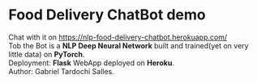 # Food Delivery ChatBot demo
Chat with it on https://nlp-food-delivery-chatbot.herokuapp.com/  
Tob the Bot is a **NLP Deep Neural Network** built and trained(yet on very little data) on **PyTorch**.  
Deployment: **Flask** WebApp deployed on **Heroku**.  
Author: Gabriel Tardochi Salles.

